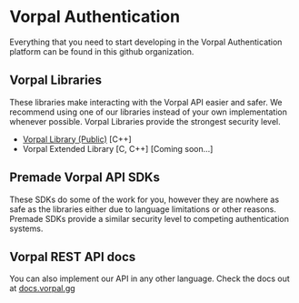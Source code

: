 # Vorpal Authentication

Everything that you need to start developing in the Vorpal Authentication platform can be found in this github organization.



## Vorpal Libraries
These libraries make interacting with the Vorpal API easier and safer. We recommend using one of our libraries instead of your own implementation whenever possible.
Vorpal Libraries provide the strongest security level.

 - [Vorpal Library (Public)](https://github.com/VorpalAuth/VorpalLibrary-Public) [C++]
 - Vorpal Extended Library [C, C++] [Coming soon...]

## Premade Vorpal API SDKs
These SDKs do some of the work for you, however they are nowhere as safe as the libraries either due to language limitations or other reasons.
Premade SDKs provide a similar security level to competing authentication systems.

## Vorpal REST API docs
You can also implement our API in any other language.
Check the docs out at [docs.vorpal.gg](https://docs.vorpal.gg)
